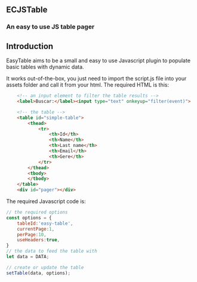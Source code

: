 ## ECJSTable
### An easy to use JS table pager 

## Introduction
EasyTable aims to be a small and easy to use Javascript plugin to populate basic tables with dynamic data.

It works out-of-the-box, you just need to import the script.js file into your assets folder and call it from your html.
The required HTML is this:
~~~html
    <!-- an input element to filter the table results -->
    <label>Buscar:</label><input type="text" onkeyup="filter(event)">

    <!-- the table -->
    <table id="simple-table">
        <thead>
            <tr>
                <th>Id</th>
                <th>Name</th>
                <th>Last name</th>
                <th>Email</th>
                <th>Gere</th>
            </tr>
        </thead>
        <tbody>
        </tbody>
    </table>
    <div id="pager"></div>
~~~

The required Javascript code is:
~~~js
// the required options
const options = {
    tableId:'easy-table',
    currentPage:1,
    perPage:10,
    useHeaders:true,
}
// the data to feed the table with
let data = DATA; 

// create or update the table
setTable(data, options);

~~~
